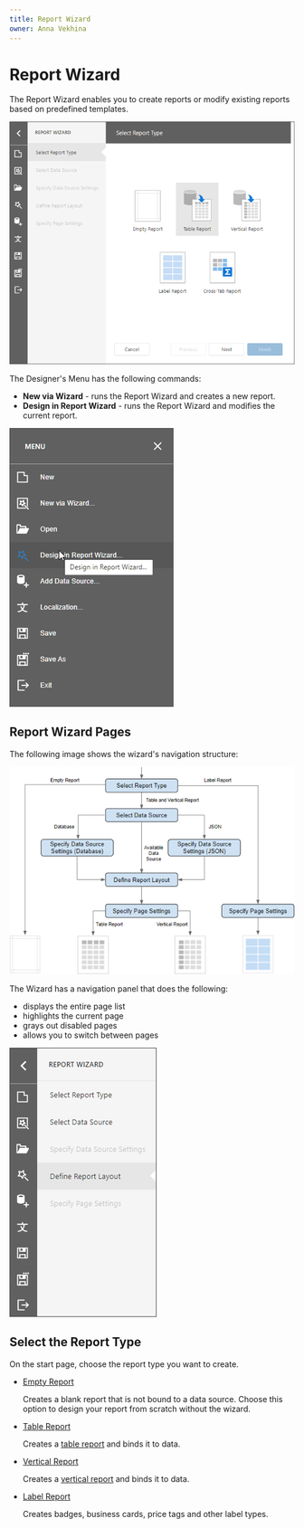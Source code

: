 ```yaml
---
title: Report Wizard
owner: Anna Vekhina
---
```


# Report Wizard 

The Report Wizard enables you to create reports or modify existing reports based on predefined templates.

![](../../../images/eurd-web-report-wizard-table-report.png)

The Designer's Menu has the following commands:

* **New via Wizard** - runs the Report Wizard and creates a new report.
* **Design in Report Wizard** - runs the Report Wizard and modifies the current report. 

![](../../../images/eurd-web-report-wizard-run-in-menu.png)


## Report Wizard Pages

The following image shows the wizard's navigation structure:

![](../../../images/eurd-web-report-wizard-page-structure.png)

The Wizard has a navigation panel that does the following:

* displays the entire page list
* highlights the current page
* grays out disabled pages
* allows you to switch between pages

![](../../../images/eurd-web-report-wizard-navigation-panel.png)


## Select the Report Type

On the start page, choose the report type you want to create.

* [Empty Report](report-wizard/empty-report.md)

    Creates a blank report that is not bound to a data source. Choose this option to design your report from scratch without the wizard.

* [Table Report](report-wizard/table-and-vertical-report.md)

    Creates a [table report](../create-reports/table-reports.md) and binds it to data.

* [Vertical Report](report-wizard/table-and-vertical-report.md)

    Creates a [vertical report](../create-reports/vertical-reports.md) and binds it to data.

* [Label Report](report-wizard/label-report.md)

    Creates badges, business cards, price tags and other label types.



